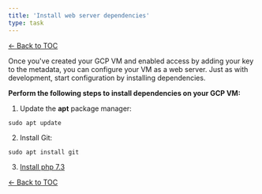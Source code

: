 ```yaml
---
title: 'Install web server dependencies'
type: task
---
```


[← Back to TOC](/samples/writing/create-a-statamic-web-server-on-google-cloud-platform)

Once you've created your GCP VM and enabled access by adding your key to the metadata, you can configure your VM as a web server. Just as with development, start configuration by installing dependencies.

**Perform the following steps to install dependencies on your GCP VM:**

1. Update the **apt** package manager:

  ```
  sudo apt update
  ```

2. Install Git:

  ```
  sudo apt install git
  ```

3. [Install php 7.3](https://computingforgeeks.com/how-to-install-php-7-3-on-debian-9-debian-8/)

[← Back to TOC](/samples/writing/create-a-statamic-web-server-on-google-cloud-platform)
